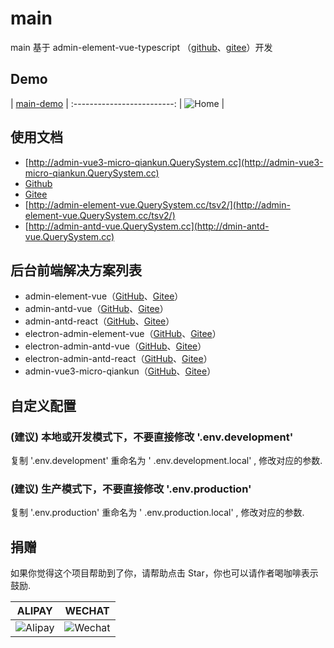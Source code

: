 # main

main 基于 admin-element-vue-typescript （[github](https://github.com/query_server/admin-element-vue/tree/typescript.v2)、[gitee](https://gitee.com/query_server/admin-element-vue/tree/typescript.v2)）开发

## Demo

| [main-demo](http://main-demo.admin-vue3-micro-qiankun.QuerySystem.cc/)  |
:-------------------------:
| ![Home](http://admin-vue3-micro-qiankun.QuerySystem.cc/images/index.png)  |


## 使用文档

 - [http://admin-vue3-micro-qiankun.QuerySystem.cc](http://admin-vue3-micro-qiankun.QuerySystem.cc)
 - [Github](https://github.com/query_server/admin-vue3-micro-qiankun)
 - [Gitee](https://gitee.com/query_server/admin-vue3-micro-qiankun)
 - [http://admin-element-vue.QuerySystem.cc/tsv2/](http://admin-element-vue.QuerySystem.cc/tsv2/)
 - [http://admin-antd-vue.QuerySystem.cc](http://dmin-antd-vue.QuerySystem.cc)



## 后台前端解决方案列表

 - admin-element-vue（[GitHub](https://github.com/query_server/admin-element-vue)、[Gitee](https://gitee.com/query_server/admin-element-vue)）
 - admin-antd-vue（[GitHub](https://github.com/query_server/admin-antd-vue)、[Gitee](https://gitee.com/query_server/admin-antd-vue)）
 - admin-antd-react（[GitHub](https://github.com/query_server/admin-antd-react)、[Gitee](https://gitee.com/query_server/admin-antd-react)）
 - electron-admin-element-vue（[GitHub](https://github.com/query_server/electron-admin-element-vue)、[Gitee](https://gitee.com/query_server/electron-admin-element-vue)）
 - electron-admin-antd-vue（[GitHub](https://github.com/query_server/electron-admin-antd-vue)、[Gitee](https://gitee.com/query_server/electron-admin-antd-vue)）
 - electron-admin-antd-react（[GitHub](https://github.com/query_server/electron-admin-antd-react)、[Gitee](https://gitee.com/query_server/electron-admin-antd-react)）
 - admin-vue3-micro-qiankun（[GitHub](https://github.com/query_server/admin-vue3-micro-qiankun)、[Gitee](https://gitee.com/query_server/admin-vue3-micro-qiankun)）


## 自定义配置

### **(建议)** 本地或开发模式下，不要直接修改 '.env.development'
复制 '.env.development' 重命名为 ' .env.development.local' , 修改对应的参数.

### **(建议)** 生产模式下，不要直接修改 '.env.production'
复制 '.env.production' 重命名为 ' .env.production.local' , 修改对应的参数.



## 捐赠

如果你觉得这个项目帮助到了你，请帮助点击 Star，你也可以请作者喝咖啡表示鼓励.

**ALIPAY**             |  **WECHAT**
:-------------------------:|:-------------------------:
![Alipay](http://uploads.QuerySystem.cc/20210430/f62d2436-8d92-407d-977f-35f1e4b891fc.png)  |  ![Wechat](http://uploads.QuerySystem.cc/20210430/3e24efa9-8e79-4606-9bd9-8215ce1235ac.png)

